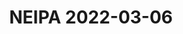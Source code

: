 ---
title: NEIPA 2022-03-06
bjcp_cat: Hazy IPA (21C)
brew_date: March 06, 2022
type: homebrew_recipe
short_description: 
page_url: /recipes/wc2NKu7cZkTaMJFYmW5A8TmREMBUp0.html
---